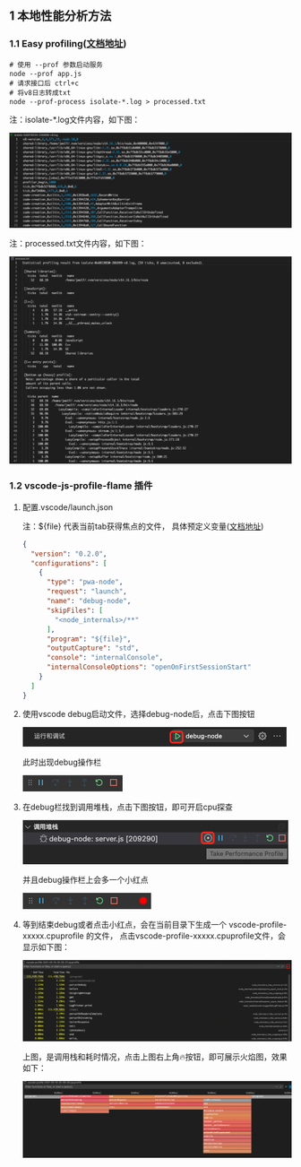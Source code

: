 

## 1 本地性能分析方法

### 1.1 Easy profiling([文档地址](https://nodejs.org/en/docs/guides/simple-profiling/))

```shell
# 使用 --prof 参数启动服务
node --prof app.js
# 请求接口后 ctrl+c
# 将v8日志转成txt
node --prof-process isolate-*.log > processed.txt
```

注：isolate-*.log文件内容，如下图：

  ![image-20210510205914171](images/image-20210510205914171.png)

注：processed.txt文件内容，如下图：

  ![image-20210510205958393](images/image-20210510205958393.png)

### 1.2 vscode-js-profile-flame 插件

1. 配置.vscode/launch.json

   注：${file} 代表当前tab获得焦点的文件， 具体预定义变量([文档地址](https://code.visualstudio.com/docs/editor/variables-reference))

   ```json
   {
     "version": "0.2.0",
     "configurations": [
       {
         "type": "pwa-node",
         "request": "launch",
         "name": "debug-node",
         "skipFiles": [
           "<node_internals>/**"
         ],
         "program": "${file}",
         "outputCapture": "std",
         "console": "internalConsole",
         "internalConsoleOptions": "openOnFirstSessionStart"
       }
     ]
   }
   ```

2. 使用vscode debug启动文件，选择debug-node后，点击下图按钮

   ![image-20210510181722866](images/image-20210510181722866.png)

   此时出现debug操作栏 

   ![image-20210510204234467](images/image-20210510204234467.png)

3. 在debug栏找到调用堆栈，点击下图按钮，即可开启cpu探查

   ![image-20210510181449060](images/image-20210510181449060.png)

   并且debug操作栏上会多一个小红点

   ![image-20210510204333000](images/image-20210510204333000.png)

4. 等到结束debug或者点击小红点，会在当前目录下生成一个 vscode-profile-xxxxx.cpuprofile 的文件， 点击vscode-profile-xxxxx.cpuprofile文件，会显示如下图：

   ![image-20210510204440212](images/image-20210510204440212.png)

   上图，是调用栈和耗时情况，点击上图右上角🔥按钮，即可展示火焰图，效果如下：

   ![image-20210510205604557](images/image-20210510205604557.png)

